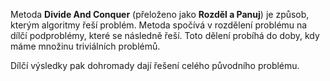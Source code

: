 Metoda **Divide And Conquer** (přeloženo jako **Rozděl a Panuj**) je způsob, kterým algoritmy řeší problém. Metoda spočívá v rozdělení problému na dílčí podproblémy, které se následně řeší. Toto dělení probíhá do doby, kdy máme množinu triviálních problémů.

Dílčí výsledky pak dohromady dají řešení celého původního problému.